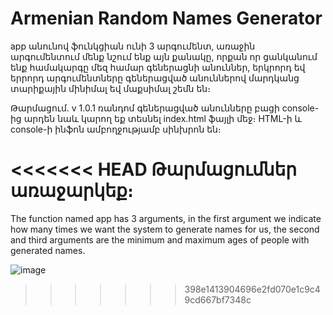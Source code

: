 # Armenian Random Names Generator

app անունով ֆունկցիան ունի 3 արգումենտ, առաջին արգումենտում մենք նշում ենք այն քանակը, որքան որ ցանկանում ենք համակարգը մեզ համար գեներացնի անուններ, երկրորդ եվ երրորդ արգումենտները գեներացված անուններով մարդկանց տարիքային մինիմալ եվ մաքսիմալ շեմն են։

Թարմացում․ v 1.0.1
ռանդոմ գեներացված անունները բացի console-ից արդեն նաև կարող եք տեսնել index.html ֆայլի մեջ։ 
HTML-ի և console-ի ինֆոն ամբողջությամբ սինխրոն են։

<<<<<<< HEAD
Թարմացումներ առաջարկեք։
=======
The function named app has 3 arguments, in the first argument we indicate how many times we want the system to generate names for us, the second and third arguments are the minimum and maximum ages of people with generated names.

![image](https://user-images.githubusercontent.com/32421202/117553142-d6154800-b060-11eb-9adf-3fff2c59ed8b.png)
>>>>>>> 398e1413904696e2fd070e1c9c49cd667bf7348c
